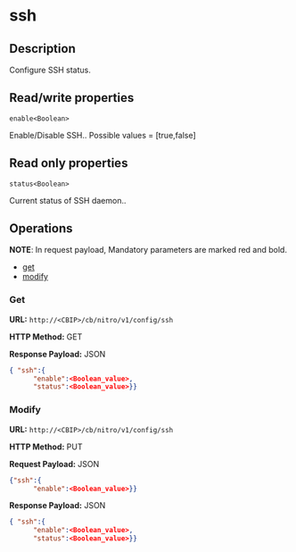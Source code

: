 # ssh

## Description

Configure SSH status.

## Read/write properties

`enable<Boolean>`

Enable/Disable SSH..
Possible values = [true,false]

## Read only properties

`status<Boolean>`

Current status of SSH daemon..

## Operations

**NOTE**: In request payload, Mandatory parameters are marked red and bold.

* [get](#get)
* [modify](#modify)

### <a name="get">Get</a>

**URL:** `http://<CBIP>/cb/nitro/v1/config/ssh`

**HTTP Method:** GET

**Response Payload:** JSON

```json
{ "ssh":{
      "enable":<Boolean_value>,
      "status":<Boolean_value>}}
```

### <a name="modify">Modify</a>

**URL:** `http://<CBIP>/cb/nitro/v1/config/ssh`

**HTTP Method:** PUT

**Request Payload:** JSON

```json
{"ssh":{
      "enable":<Boolean_value>}}
```

**Response Payload:** JSON

```json
{ "ssh":{
      "enable":<Boolean_value>,
      "status":<Boolean_value>}}
```